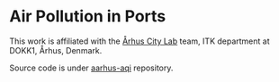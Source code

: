 # Air Pollution in Ports

This work is affiliated with the [Århus City Lab](https://aarhuscitylab.dk/english/) team, ITK department at DOKK1, Århus, Denmark.

Source code is under [aarhus-aqi](https://github.com/nussarafirn/aarhus-aqi) repository. 
